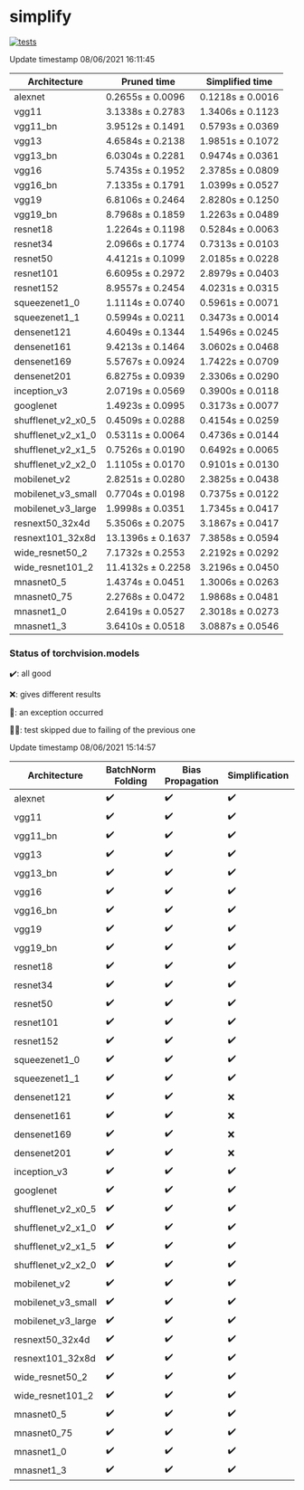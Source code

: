 # simplify

[![tests](https://github.com/EIDOSlab/simplify/actions/workflows/test.yaml/badge.svg)](https://github.com/EIDOSlab/simplify/actions/workflows/test.yaml)

<!-- benchmark starts -->
Update timestamp 08/06/2021 16:11:45

| Architecture       | Pruned time       | Simplified time   |
|--------------------|-------------------|-------------------|
| alexnet            | 0.2655s ± 0.0096  | 0.1218s ± 0.0016  |
| vgg11              | 3.1338s ± 0.2783  | 1.3406s ± 0.1123  |
| vgg11_bn           | 3.9512s ± 0.1491  | 0.5793s ± 0.0369  |
| vgg13              | 4.6584s ± 0.2138  | 1.9851s ± 0.1072  |
| vgg13_bn           | 6.0304s ± 0.2281  | 0.9474s ± 0.0361  |
| vgg16              | 5.7435s ± 0.1952  | 2.3785s ± 0.0809  |
| vgg16_bn           | 7.1335s ± 0.1791  | 1.0399s ± 0.0527  |
| vgg19              | 6.8106s ± 0.2464  | 2.8280s ± 0.1250  |
| vgg19_bn           | 8.7968s ± 0.1859  | 1.2263s ± 0.0489  |
| resnet18           | 1.2264s ± 0.1198  | 0.5284s ± 0.0063  |
| resnet34           | 2.0966s ± 0.1774  | 0.7313s ± 0.0103  |
| resnet50           | 4.4121s ± 0.1099  | 2.0185s ± 0.0228  |
| resnet101          | 6.6095s ± 0.2972  | 2.8979s ± 0.0403  |
| resnet152          | 8.9557s ± 0.2454  | 4.0231s ± 0.0315  |
| squeezenet1_0      | 1.1114s ± 0.0740  | 0.5961s ± 0.0071  |
| squeezenet1_1      | 0.5994s ± 0.0211  | 0.3473s ± 0.0014  |
| densenet121        | 4.6049s ± 0.1344  | 1.5496s ± 0.0245  |
| densenet161        | 9.4213s ± 0.1464  | 3.0602s ± 0.0468  |
| densenet169        | 5.5767s ± 0.0924  | 1.7422s ± 0.0709  |
| densenet201        | 6.8275s ± 0.0939  | 2.3306s ± 0.0290  |
| inception_v3       | 2.0719s ± 0.0569  | 0.3900s ± 0.0118  |
| googlenet          | 1.4923s ± 0.0995  | 0.3173s ± 0.0077  |
| shufflenet_v2_x0_5 | 0.4509s ± 0.0288  | 0.4154s ± 0.0259  |
| shufflenet_v2_x1_0 | 0.5311s ± 0.0064  | 0.4736s ± 0.0144  |
| shufflenet_v2_x1_5 | 0.7526s ± 0.0190  | 0.6492s ± 0.0065  |
| shufflenet_v2_x2_0 | 1.1105s ± 0.0170  | 0.9101s ± 0.0130  |
| mobilenet_v2       | 2.8251s ± 0.0280  | 2.3825s ± 0.0438  |
| mobilenet_v3_small | 0.7704s ± 0.0198  | 0.7375s ± 0.0122  |
| mobilenet_v3_large | 1.9998s ± 0.0351  | 1.7345s ± 0.0417  |
| resnext50_32x4d    | 5.3506s ± 0.2075  | 3.1867s ± 0.0417  |
| resnext101_32x8d   | 13.1396s ± 0.1637 | 7.3858s ± 0.0594  |
| wide_resnet50_2    | 7.1732s ± 0.2553  | 2.2192s ± 0.0292  |
| wide_resnet101_2   | 11.4132s ± 0.2258 | 3.2196s ± 0.0450  |
| mnasnet0_5         | 1.4374s ± 0.0451  | 1.3006s ± 0.0263  |
| mnasnet0_75        | 2.2768s ± 0.0472  | 1.9868s ± 0.0481  |
| mnasnet1_0         | 2.6419s ± 0.0527  | 2.3018s ± 0.0273  |
| mnasnet1_3         | 3.6410s ± 0.0518  | 3.0887s ± 0.0546  |
<!-- benchmark ends -->

### Status of torchvision.models

:heavy_check_mark:: all good

:x:: gives different results

:cursing_face:: an exception occurred

:man_shrugging:: test skipped due to failing of the previous one

<!-- table starts -->
Update timestamp 08/06/2021 15:14:57

|    Architecture    |  BatchNorm Folding  |  Bias Propagation  |   Simplification   |  Grouping  |
|--------------------|---------------------|--------------------|--------------------|------------|
|      alexnet       | :heavy_check_mark:  | :heavy_check_mark: | :heavy_check_mark: |   False    |
|       vgg11        | :heavy_check_mark:  | :heavy_check_mark: | :heavy_check_mark: |   False    |
|      vgg11_bn      | :heavy_check_mark:  | :heavy_check_mark: | :heavy_check_mark: |   False    |
|       vgg13        | :heavy_check_mark:  | :heavy_check_mark: | :heavy_check_mark: |   False    |
|      vgg13_bn      | :heavy_check_mark:  | :heavy_check_mark: | :heavy_check_mark: |   False    |
|       vgg16        | :heavy_check_mark:  | :heavy_check_mark: | :heavy_check_mark: |   False    |
|      vgg16_bn      | :heavy_check_mark:  | :heavy_check_mark: | :heavy_check_mark: |   False    |
|       vgg19        | :heavy_check_mark:  | :heavy_check_mark: | :heavy_check_mark: |   False    |
|      vgg19_bn      | :heavy_check_mark:  | :heavy_check_mark: | :heavy_check_mark: |   False    |
|      resnet18      | :heavy_check_mark:  | :heavy_check_mark: | :heavy_check_mark: |   False    |
|      resnet34      | :heavy_check_mark:  | :heavy_check_mark: | :heavy_check_mark: |   False    |
|      resnet50      | :heavy_check_mark:  | :heavy_check_mark: | :heavy_check_mark: |   False    |
|     resnet101      | :heavy_check_mark:  | :heavy_check_mark: | :heavy_check_mark: |   False    |
|     resnet152      | :heavy_check_mark:  | :heavy_check_mark: | :heavy_check_mark: |   False    |
|   squeezenet1_0    | :heavy_check_mark:  | :heavy_check_mark: | :heavy_check_mark: |   False    |
|   squeezenet1_1    | :heavy_check_mark:  | :heavy_check_mark: | :heavy_check_mark: |   False    |
|    densenet121     | :heavy_check_mark:  | :heavy_check_mark: |        :x:         |   False    |
|    densenet161     | :heavy_check_mark:  | :heavy_check_mark: |        :x:         |   False    |
|    densenet169     | :heavy_check_mark:  | :heavy_check_mark: |        :x:         |   False    |
|    densenet201     | :heavy_check_mark:  | :heavy_check_mark: |        :x:         |   False    |
|    inception_v3    | :heavy_check_mark:  | :heavy_check_mark: | :heavy_check_mark: |   False    |
|     googlenet      | :heavy_check_mark:  | :heavy_check_mark: | :heavy_check_mark: |   False    |
| shufflenet_v2_x0_5 | :heavy_check_mark:  | :heavy_check_mark: | :heavy_check_mark: |   False    |
| shufflenet_v2_x1_0 | :heavy_check_mark:  | :heavy_check_mark: | :heavy_check_mark: |   False    |
| shufflenet_v2_x1_5 | :heavy_check_mark:  | :heavy_check_mark: | :heavy_check_mark: |   False    |
| shufflenet_v2_x2_0 | :heavy_check_mark:  | :heavy_check_mark: | :heavy_check_mark: |   False    |
|    mobilenet_v2    | :heavy_check_mark:  | :heavy_check_mark: | :heavy_check_mark: |   False    |
| mobilenet_v3_small | :heavy_check_mark:  | :heavy_check_mark: | :heavy_check_mark: |   False    |
| mobilenet_v3_large | :heavy_check_mark:  | :heavy_check_mark: | :heavy_check_mark: |   False    |
|  resnext50_32x4d   | :heavy_check_mark:  | :heavy_check_mark: | :heavy_check_mark: |   False    |
|  resnext101_32x8d  | :heavy_check_mark:  | :heavy_check_mark: | :heavy_check_mark: |   False    |
|  wide_resnet50_2   | :heavy_check_mark:  | :heavy_check_mark: | :heavy_check_mark: |   False    |
|  wide_resnet101_2  | :heavy_check_mark:  | :heavy_check_mark: | :heavy_check_mark: |   False    |
|     mnasnet0_5     | :heavy_check_mark:  | :heavy_check_mark: | :heavy_check_mark: |   False    |
|    mnasnet0_75     | :heavy_check_mark:  | :heavy_check_mark: | :heavy_check_mark: |   False    |
|     mnasnet1_0     | :heavy_check_mark:  | :heavy_check_mark: | :heavy_check_mark: |   False    |
|     mnasnet1_3     | :heavy_check_mark:  | :heavy_check_mark: | :heavy_check_mark: |   False    |
<!-- table ends -->